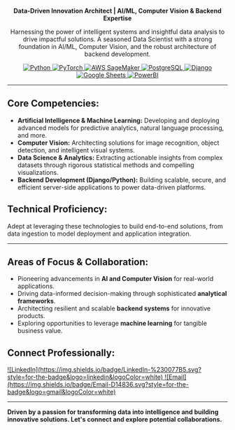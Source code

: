 <div align="center">

**Data-Driven Innovation Architect | AI/ML, Computer Vision & Backend Expertise**

Harnessing the power of intelligent systems and insightful data analysis to drive impactful solutions. A seasoned Data Scientist with a strong foundation in AI/ML, Computer Vision, and the robust architecture of backend development.
<p align="center">
  <a href="https://www.python.org/" target="_blank" rel="noreferrer"> <img src="https://img.shields.io/badge/Python-3776AB?style=for-the-badge&logo=python&logoColor=white" alt="Python"> </a>
  <a href="https://pytorch.org/" target="_blank" rel="noreferrer"> <img src="https://img.shields.io/badge/PyTorch-EE4C2C?style=for-the-badge&logo=pytorch&logoColor=white" alt="PyTorch"> </a>
  <a href="https://aws.amazon.com/sagemaker/" target="_blank" rel="noreferrer"> <img src="https://img.shields.io/badge/Amazon%20SageMaker-FF9900?style=for-the-badge&logo=amazonaws&logoColor=white" alt="AWS SageMaker"> </a>
  <a href="https://www.postgresql.org" target="_blank" rel="noreferrer"> <img src="https://img.shields.io/badge/PostgreSQL-316192?style=for-the-badge&logo=postgresql&logoColor=white" alt="PostgreSQL"> </a>
  <a href="https://www.djangoproject.com/" target="_blank" rel="noreferrer"> <img src="https://img.shields.io/badge/Django-092E20?style=for-the-badge&logo=django&logoColor=white" alt="Django"> </a>
  <a href="https://developers.google.com/sheets/api/quickstart/python" target="_blank" rel="noreferrer"> <img src="https://img.shields.io/badge/Google%20Sheets-34A853?style=for-the-badge&logo=googlesheets&logoColor=white" alt="Google Sheets"> </a>
  <a href="https://powerbi.microsoft.com/" target="_blank" rel="noreferrer"> <img src="https://img.shields.io/badge/PowerBI-F2C811?style=for-the-badge&logo=powerbi&logoColor=white" alt="PowerBI"> </a>

</p>


</div>

---

## Core Competencies:

* **Artificial Intelligence & Machine Learning:** Developing and deploying advanced models for predictive analytics, natural language processing, and more.
* **Computer Vision:** Architecting solutions for image recognition, object detection, and intelligent visual systems.
* **Data Science & Analytics:** Extracting actionable insights from complex datasets through rigorous statistical methods and compelling visualizations.
* **Backend Development (Django/Python):** Building scalable, secure, and efficient server-side applications to power data-driven platforms.

## Technical Proficiency:

Adept at leveraging these technologies to build end-to-end solutions, from data ingestion to model deployment and application integration.

---

## Areas of Focus & Collaboration:

* Pioneering advancements in **AI and Computer Vision** for real-world applications.
* Driving data-informed decision-making through sophisticated **analytical frameworks**.
* Architecting resilient and scalable **backend systems** for innovative products.
* Exploring opportunities to leverage **machine learning** for tangible business value.

## Connect Professionally:
<a href="https://www.linkedin.com/in/israel-oluwasegun" target="_blank">
  ![LinkedIn](https://img.shields.io/badge/LinkedIn-%230077B5.svg?style=for-the-badge&logo=linkedin&logoColor=white)
</a>

<a href="mailto:marksegman2@gmail.com">
  ![Email](https://img.shields.io/badge/Email-D14836.svg?style=for-the-badge&logo=gmail&logoColor=white)
</a>

---

**Driven by a passion for transforming data into intelligence and building innovative solutions. Let's connect and explore potential collaborations.**
